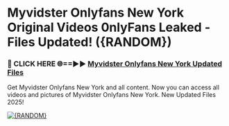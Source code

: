 # Myvidster Onlyfans New York Original Videos 0nlyFans Leaked - Files Updated! ({RANDOM})

<h3>🔴 CLICK HERE 🌐==►► <a href="https://betterlinks.top/A2PfLJ" rel="nofollow">Myvidster Onlyfans New York Updated Files</a></h3>

Get Myvidster Onlyfans New York and all content. Now you can access all videos and pictures of Myvidster Onlyfans New York. New Updated Files 2025!

[![{RANDOM}](https://i.imgur.com/ppqm5kG.gif)](https://betterlinks.top/A2PfLJ)